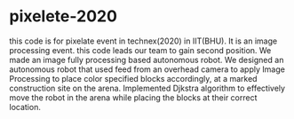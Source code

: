 # pixelete-2020
this code is for pixelate event in technex(2020) in IIT(BHU). It is an image processing event. this code leads our team to gain second position.
We made an image fully processing based autonomous robot.
We designed an autonomous robot that used feed from an overhead camera to apply Image Processing to place color specified blocks accordingly, at a marked construction site on the arena. Implemented Djkstra algorithm to effectively move the robot in the arena while placing the blocks at their correct location.
